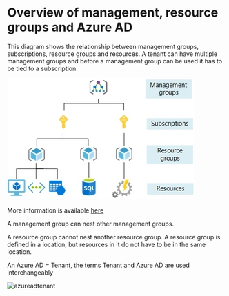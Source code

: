 # Overview of management, resource groups and Azure AD

This diagram shows the relationship between management groups, subscriptions, resource groups and resources. A tenant can have multiple management groups and before a management group can be used it has to be tied to a subscription.

![azureresourcegrp](https://github.com/2cloudyskies/azure/blob/main/azureresource.png)

More information is available [here](https://docs.microsoft.com/en-us/azure/cloud-adoption-framework/ready/azure-setup-guide/organize-resources)

A management group can nest other management groups. 

A resource group cannot nest another resource group. A resource group is defined in a location, but resources in it do not have to be in the same location.

An Azure AD = Tenant, the terms Tenant and Azure AD are used interchangeably

![azureadtenant](https://github.com/2cloudyskies/azure/blob/main/azureadtenant.png)

